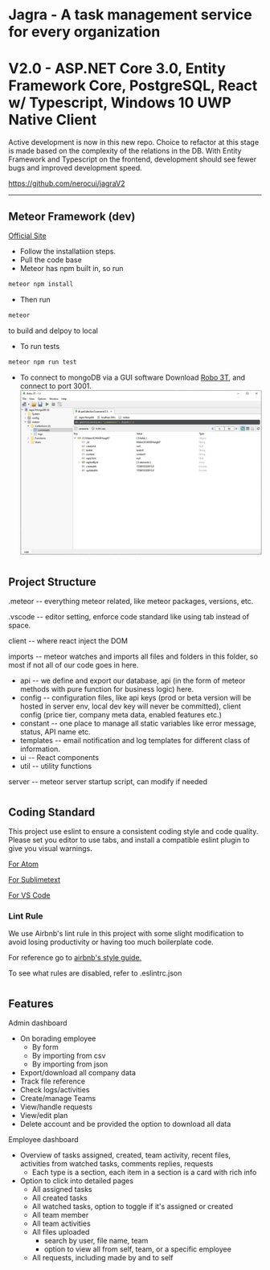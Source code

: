 # Jagra - A task management service for every organization

# V2.0 - ASP.NET Core 3.0, Entity Framework Core, PostgreSQL, React w/ Typescript, Windows 10 UWP Native Client
Active development is now in this new repo. Choice to refactor at this stage is made based on the complexity of the relations in the DB. With Entity Framework and Typescript on the frontend, development should see fewer bugs and improved development speed.

https://github.com/nerocui/jagraV2

----


## Meteor Framework (dev) ##
[Official Site](https://www.meteor.com/)

 - Follow the installatiion steps.
 - Pull the code base
 - Meteor has npm built in, so run
 ```bash
 meteor npm install
 ```
 - Then run
 ```bash
 meteor
 ```
 to build and delpoy to local
  - To run tests
 ```bash
 meteor npm run test
 ```
 - To connect to mongoDB via a GUI software
 Download [Robo 3T](https://robomongo.org/download), and connect to port 3001.
 ![Robo3T](https://github.com/nerocui/screenshots/blob/master/robo3t.jpg?raw=true)
 #
 ## Project Structure
 .meteor -- everything meteor related, like meteor packages, versions, etc.
 
 .vscode -- editor setting, enforce code standard like using tab instead of space.

 client -- where react inject the DOM

 imports -- meteor watches and imports all files and folders in this folder, so most if not all of our code goes in here.
	
- api -- we define and export our database, api (in the form of meteor methods with pure function for business logic) here.
- config -- configuration files, like api keys (prod or beta version will be hosted in server env, local dev key will never be committed), client config (price tier, company meta data, enabled features etc.)
- constant -- one place to manage all static variables like error message, status, API name etc.
- templates -- email notification and log templates for different class of information.
- ui -- React components
- util -- utility functions

 server -- meteor server startup script, can modify if needed
 #
 ## Coding Standard ##
 This project use eslint to ensure a consistent coding style and code quality.
 Please set you editor to use tabs, and install a compatible eslint plugin to give you visual warnings.

 [For Atom](https://atom.io/packages/linter-eslint)

 [For Sublimetext](https://packagecontrol.io/packages/ESLint)
 
 [For VS Code](https://marketplace.visualstudio.com/items?itemName=dbaeumer.vscode-eslint)

 ### Lint Rule
 We use Airbnb's lint rule in this project with some slight modification to avoid losing productivity or having too much boilerplate code.
 
 For reference go to [airbnb's style guide.](https://github.com/airbnb/javascript)

 To see what rules are disabled, refer to .eslintrc.json

#

## Features

Admin dashboard
 - On borading employee
	- By form
	- By importing from csv
	- By importing from json
 - Export/download all company data
 - Track file reference
 - Check logs/activities
 - Create/manage Teams
 - View/handle requests
 - View/edit plan
 - Delete account and be provided the option to download all data

Employee dashboard
 - Overview of tasks assigned, created, team activity, recent files, activities from watched tasks, comments replies, requests
	- Each type is a section, each item in a section is a card with rich info
 - Option to click into detailed pages
	- All assigned tasks
	- All created tasks
	- All watched tasks, option to toggle if it's assigned or created
	- All team member
	- All team activities
	- All files uploaded
		- search by user, file name, team
		- option to view all from self, team, or a specific employee
	- All requests, including made by and to self




